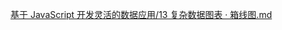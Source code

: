 [基于 JavaScript 开发灵活的数据应用/13 复杂数据图表 · 箱线图.md](https://github.com/cgbin24/XIAOCE/blob/main/%E5%9F%BA%E4%BA%8E%20JavaScript%20%E5%BC%80%E5%8F%91%E7%81%B5%E6%B4%BB%E7%9A%84%E6%95%B0%E6%8D%AE%E5%BA%94%E7%94%A8/13%20%E5%A4%8D%E6%9D%82%E6%95%B0%E6%8D%AE%E5%9B%BE%E8%A1%A8%20%C2%B7%20%E7%AE%B1%E7%BA%BF%E5%9B%BE.md)